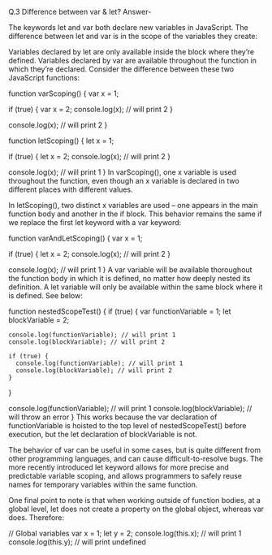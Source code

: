Q.3 Difference between var & let?
Answer-

The keywords let and var both declare new variables in JavaScript. The difference between let and var is in the scope of the variables they create:

Variables declared by let are only available inside the block where they’re defined.
Variables declared by var are available throughout the function in which they’re declared.
Consider the difference between these two JavaScript functions:

function varScoping() {
  var x = 1;

  if (true) {
    var x = 2;
    console.log(x); // will print 2
  }

  console.log(x); // will print 2
}

function letScoping() {
  let x = 1;

  if (true) {
    let x = 2;
    console.log(x); // will print 2
  }

  console.log(x); // will print 1
}
In varScoping(), one x variable is used throughout the function, even though an x variable is declared in two different places with different values.

In letScoping(), two distinct x variables are used – one appears in the main function body and another in the if block. This behavior remains the same if we replace the first let keyword with a var keyword:

function varAndLetScoping() {
  var x = 1;

  if (true) {
    let x = 2;
    console.log(x); // will print 2
  }

  console.log(x); // will print 1
}
A var variable will be available thoroughout the function body in which it is defined, no matter how deeply nested its definition. A let variable will only be available within the same block where it is defined. See below:

function nestedScopeTest() {
  if (true) {
    var functionVariable = 1;
    let blockVariable = 2;

    console.log(functionVariable); // will print 1
    console.log(blockVariable); // will print 2

    if (true) {
      console.log(functionVariable); // will print 1
      console.log(blockVariable); // will print 2
    }
  }

  console.log(functionVariable); // will print 1
  console.log(blockVariable); // will throw an error
}
This works because the var declaration of functionVariable is hoisted to the top level of nestedScopeTest() before execution, but the let declaration of blockVariable is not.

The behavior of var can be useful in some cases, but is quite different from other programming languages, and can cause difficult-to-resolve bugs. The more recently introduced let keyword allows for more precise and predictable variable scoping, and allows programmers to safely reuse names for temporary variables within the same function.

One final point to note is that when working outside of function bodies, at a global level, let does not create a property on the global object, whereas var does. Therefore:

// Global variables
var x = 1;
let y = 2;
console.log(this.x); // will print 1
console.log(this.y); // will print undefined
